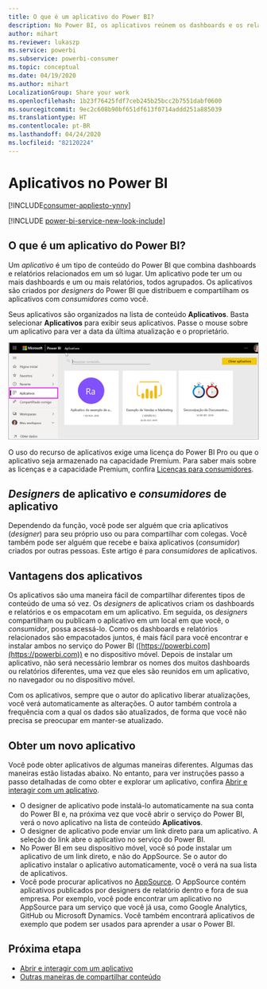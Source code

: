 ```yaml
---
title: O que é um aplicativo do Power BI?
description: No Power BI, os aplicativos reúnem os dashboards e os relatórios relacionados em um só local.
author: mihart
ms.reviewer: lukaszp
ms.service: powerbi
ms.subservice: powerbi-consumer
ms.topic: conceptual
ms.date: 04/19/2020
ms.author: mihart
LocalizationGroup: Share your work
ms.openlocfilehash: 1b23f76425fdf7ceb245b25bcc2b7551dabf0600
ms.sourcegitcommit: 9ec2c608b90bf651df613f0714addd251a885039
ms.translationtype: HT
ms.contentlocale: pt-BR
ms.lasthandoff: 04/24/2020
ms.locfileid: "82120224"
---
```

# <a name="apps-in-power-bi"></a>Aplicativos no Power BI

[!INCLUDE[consumer-appliesto-ynny](../includes/consumer-appliesto-ynny.md)]

[!INCLUDE [power-bi-service-new-look-include](../includes/power-bi-service-new-look-include.md)]

## <a name="what-is-a-power-bi-app"></a>O que é um aplicativo do Power BI?
Um *aplicativo* é um tipo de conteúdo do Power BI que combina dashboards e relatórios relacionados em um só lugar. Um aplicativo pode ter um ou mais dashboards e um ou mais relatórios, todos agrupados. Os aplicativos são criados por *designers* do Power BI que distribuem e compartilham os aplicativos com *consumidores* como você. 

Seus aplicativos são organizados na lista de conteúdo **Aplicativos**. Basta selecionar **Aplicativos** para exibir seus aplicativos. Passe o mouse sobre um aplicativo para ver a data da última atualização e o proprietário. 

![Aplicativos no Power BI](./media/end-user-apps/power-bi-apps.png)


O uso do recurso de aplicativos exige uma licença do Power BI Pro ou que o aplicativo seja armazenado na capacidade Premium. Para saber mais sobre as licenças e a capacidade Premium, confira [Licenças para consumidores](end-user-license.md).

## <a name="app-designers-and-app-consumers"></a>*Designers* de aplicativo e *consumidores* de aplicativo
Dependendo da função, você pode ser alguém que cria aplicativos (*designer*) para seu próprio uso ou para compartilhar com colegas. Você também pode ser alguém que recebe e baixa aplicativos (*consumidor*) criados por outras pessoas. Este artigo é para *consumidores* de aplicativos.

## <a name="advantages-of-apps"></a>Vantagens dos aplicativos
Os aplicativos são uma maneira fácil de compartilhar diferentes tipos de conteúdo de uma só vez. Os *designers* de aplicativos criam os dashboards e relatórios e os empacotam em um aplicativo. Em seguida, os *designers* compartilham ou publicam o aplicativo em um local em que você, o *consumidor*, possa acessá-lo. Como os dashboards e relatórios relacionados são empacotados juntos, é mais fácil para você encontrar e instalar ambos no serviço do Power BI ([https://powerbi.com](https://powerbi.com)) e no dispositivo móvel. Depois de instalar um aplicativo, não será necessário lembrar os nomes dos muitos dashboards ou relatórios diferentes, uma vez que eles são reunidos em um aplicativo, no navegador ou no dispositivo móvel.

Com os aplicativos, sempre que o autor do aplicativo liberar atualizações, você verá automaticamente as alterações. O autor também controla a frequência com a qual os dados são atualizados, de forma que você não precisa se preocupar em manter-se atualizado. 

<!-- add conceptual art -->
## <a name="get-a-new-app"></a>Obter um novo aplicativo
Você pode obter aplicativos de algumas maneiras diferentes. Algumas das maneiras estão listadas abaixo.  No entanto, para ver instruções passo a passo detalhadas de como obter e explorar um aplicativo, confira [Abrir e interagir com um aplicativo](end-user-app-view.md).

- O designer de aplicativo pode instalá-lo automaticamente na sua conta do Power BI e, na próxima vez que você abrir o serviço do Power BI, verá o novo aplicativo na lista de conteúdo **Aplicativos**. 
- O designer de aplicativo pode enviar um link direto para um aplicativo. A seleção do link abre o aplicativo no serviço do Power BI.
- No Power BI em seu dispositivo móvel, você só pode instalar um aplicativo de um link direto, e não do AppSource. Se o autor do aplicativo instalar o aplicativo automaticamente, você o verá na sua lista de aplicativos.
- Você pode procurar aplicativos no [AppSource](https://appsource.microsoft.com). O AppSource contém aplicativos publicados por designers de relatório dentro e fora de sua empresa. Por exemplo, você pode encontrar um aplicativo no AppSource para um serviço que você já usa, como Google Analytics, GitHub ou Microsoft Dynamics. Você também encontrará aplicativos de exemplo que podem ser usados para aprender a usar o Power BI.  


## <a name="next-step"></a>Próxima etapa
* [Abrir e interagir com um aplicativo](end-user-app-view.md)
* [Outras maneiras de compartilhar conteúdo](end-user-shared-with-me.md)

